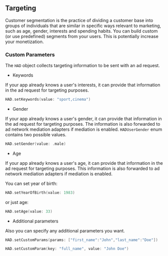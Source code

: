 ## Targeting

Customer segmentation is the practice of dividing a customer base into groups of individuals that are similar in specific ways relevant to marketing, such as age, gender, interests and spending habits. You can build custom (or use predefined) segments from your users. This is potentially increase your monetization. 

### Custom Parameters

The `HAD` object collects targeting information to be sent with an ad request.

* Keywords

If your app already knows a user's interests, it can provide that information in the ad request for targeting purposes.

```swift
HAD.setKeywords(value: "sport,cinema")
```

* Gender

If your app already knows a user's gender, it can provide that information in the ad request for targeting purposes. The information is also forwarded to ad network mediation adapters if mediation is enabled. `HADUserGender` enum contains two possible values.

```swift
HAD.setGender(value: .male)
```

* Age

If your app already knows a user's age, it can provide that information in the ad request for targeting purposes. This information is also forwarded to ad network mediation adapters if mediation is enabled.

You can set year of birth:
```swift
HAD.setYearOfBirth(value: 1983)
```

or just age:
```swift
HAD.setAge(value: 33)
```

* Additional parameters

Also you can specify any additional parameters you want.

```swift
HAD.setCustomParams(params: ["first_name":"John","last_name":"Doe"])
```

```swift
HAD.setCustomParam(key: "full_name", value: "John Doe")
```
